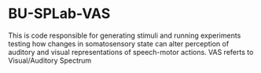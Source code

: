 # BU-SPLab-VAS
This is code responsible for generating stimuli and running experiments testing how changes in somatosensory state can alter perception of auditory and visual representations of speech-motor actions. VAS referts to Visual/Auditory Spectrum
